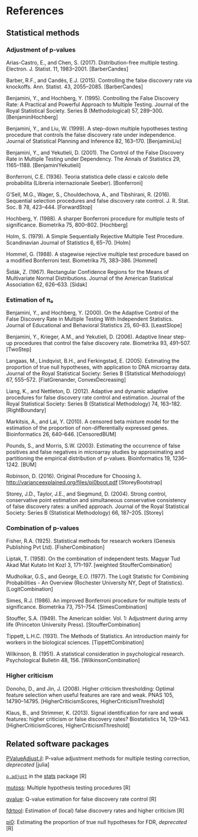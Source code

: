 # References

## Statistical methods

### Adjustment of p-values

Arias-Castro, E., and Chen, S. (2017). Distribution-free multiple testing.
Electron. J. Statist. 11, 1983–2001.
[BarberCandes]

Barber, R.F., and Candès, E.J. (2015). Controlling the false discovery rate via
knockoffs. Ann. Statist. 43, 2055–2085.
[BarberCandes]

Benjamini, Y., and Hochberg, Y. (1995). Controlling the False Discovery Rate: A
Practical and Powerful Approach to Multiple Testing. Journal of the Royal
Statistical Society. Series B (Methodological) 57, 289–300.
[BenjaminiHochberg]

Benjamini, Y., and Liu, W. (1999). A step-down multiple hypotheses testing
procedure that controls the false discovery rate under independence. Journal of
Statistical Planning and Inference 82, 163–170.
[BenjaminiLiu]

Benjamini, Y., and Yekutieli, D. (2001). The Control of the False Discovery Rate
in Multiple Testing under Dependency. The Annals of Statistics 29, 1165–1188.
[BenjaminiYekutieli]

Bonferroni, C.E. (1936). Teoria statistica delle classi e calcolo delle
probabilita (Libreria internazionale Seeber).
[Bonferroni]

G’Sell, M.G., Wager, S., Chouldechova, A., and Tibshirani, R. (2016). Sequential
selection procedures and false discovery rate control. J. R. Stat. Soc. B 78,
423–444.
[ForwardStop]

Hochberg, Y. (1988). A sharper Bonferroni procedure for multiple tests of
significance. Biometrika 75, 800–802.
[Hochberg]

Holm, S. (1979). A Simple Sequentially Rejective Multiple Test Procedure.
Scandinavian Journal of Statistics 6, 65–70.
[Holm]

Hommel, G. (1988). A stagewise rejective multiple test procedure based on a
modified Bonferroni test. Biometrika 75, 383–386.
[Hommel]

Šidák, Z. (1967). Rectangular Confidence Regions for the Means of Multivariate
Normal Distributions. Journal of the American Statistical Association 62,
626–633.
[Sidak]


### Estimation of π₀

Benjamini, Y., and Hochberg, Y. (2000). On the Adaptive Control of the False
Discovery Rate in Multiple Testing With Independent Statistics. Journal of
Educational and Behavioral Statistics 25, 60–83.
[LeastSlope]

Benjamini, Y., Krieger, A.M., and Yekutieli, D. (2006). Adaptive linear step-up
procedures that control the false discovery rate. Biometrika 93, 491–507.
[TwoStep]

Langaas, M., Lindqvist, B.H., and Ferkingstad, E. (2005). Estimating the
proportion of true null hypotheses, with application to DNA microarray data.
Journal of the Royal Statistical Society: Series B (Statistical Methodology) 67,
555–572.
[FlatGrenander, ConvexDecreasing]

Liang, K., and Nettleton, D. (2012). Adaptive and dynamic adaptive procedures
for false discovery rate control and estimation. Journal of the Royal
Statistical Society: Series B (Statistical Methodology) 74, 163–182.
[RightBoundary]

Markitsis, A., and Lai, Y. (2010). A censored beta mixture model for the
estimation of the proportion of non-differentially expressed genes.
Bioinformatics 26, 640–646.
[CensoredBUM]

Pounds, S., and Morris, S.W. (2003). Estimating the occurrence of false
positives and false negatives in microarray studies by approximating and
partitioning the empirical distribution of p-values. Bioinformatics 19,
1236–1242.
[BUM]

Robinson, D. (2016). Original Procedure for Choosing λ.
http://varianceexplained.org/files/pi0boot.pdf
[StoreyBootstrap]

Storey, J.D., Taylor, J.E., and Siegmund, D. (2004). Strong control,
conservative point estimation and simultaneous conservative consistency of false
discovery rates: a unified approach. Journal of the Royal Statistical Society:
Series B (Statistical Methodology) 66, 187–205.
[Storey]


### Combination of p-values

Fisher, R.A. (1925). Statistical methods for research workers (Genesis
Publishing Pvt Ltd).
[FisherCombination]

Liptak, T. (1958). On the combination of independent tests. Magyar Tud Akad Mat
Kutato Int Kozl 3, 171–197.
[weighted StoufferCombination]

Mudholkar, G.S., and George, E.O. (1977). The Logit Statistic for Combining
Probabilities - An Overview (Rochester University NY, Dept of Statistics).
[LogitCombination]

Simes, R.J. (1986). An improved Bonferroni procedure for multiple tests of
significance. Biometrika 73, 751–754.
[SimesCombination]

Stouffer, S.A. (1949). The American soldier. Vol. 1: Adjustment during army life
(Princeton University Press).
[StoufferCombination]

Tippett, L.H.C. (1931). The Methods of Statistics. An introduction mainly for
workers in the biological sciences.
[TippettCombination]

Wilkinson, B. (1951). A statistical consideration in psychological research.
Psychological Bulletin 48, 156.
[WilkinsonCombination]


### Higher criticism

Donoho, D., and Jin, J. (2008). Higher criticism thresholding: Optimal feature
selection when useful features are rare and weak. PNAS 105, 14790–14795.
[HigherCriticismScores, HigherCriticismThreshold]

Klaus, B., and Strimmer, K. (2013). Signal identification for rare and weak
features: higher criticism or false discovery rates? Biostatistics 14, 129–143.
[HigherCriticismScores, HigherCriticismThreshold]


## Related software packages

[PValueAdjust.jl](https://github.com/dirkschumacher/PValueAdjust.jl): P-value adjustment methods for multiple testing correction, *deprecated* [julia]

[`p.adjust`](https://stat.ethz.ch/R-manual/R-patched/library/stats/html/p.adjust.html) in the [stats](https://stat.ethz.ch/R-manual/R-patched/library/stats/html/00Index.html) package [R]

[mutoss](https://cran.r-project.org/web/packages/mutoss/index.html): Multiple hypothesis testing procedures [R]

[qvalue](https://bioconductor.org/packages/release/bioc/html/qvalue.html): Q-value estimation for false discovery rate control [R]

[fdrtool](https://cran.r-project.org/web/packages/fdrtool/index.html): Estimation of (local) false discovery rates and higher criticism [R]

[pi0](https://cran.r-project.org/web/packages/pi0/index.html): Estimating the proportion of true null hypotheses for FDR, *deprecated* [R]
